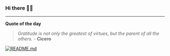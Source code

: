 ### Hi there 👋🏻


---

**Quote of the day**

> *Gratitude is not only the greatest of virtues, but the parent of all the others.* - **Cicero** 

[![README.md](https://github.com/marcolovazzano/marcolovazzano/actions/workflows/readme.yml/badge.svg?branch=main)](https://github.com/marcolovazzano/marcolovazzano/actions/workflows/readme.yml)
